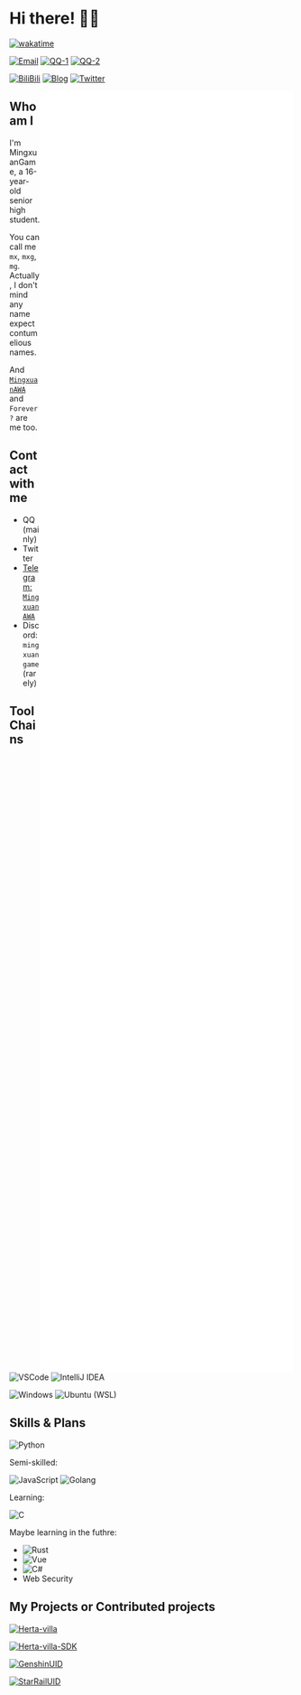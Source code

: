 # Hi there! 👋✨

[![wakatime](https://wakatime.com/badge/user/2da454b7-7cb8-4e03-b041-1de7d643650c.svg?&style=flat-square)](https://wakatime.com/@2da454b7-7cb8-4e03-b041-1de7d643650c)

[![Email](https://img.shields.io/badge/Email-MingxuanGame@outlook.com-57c4e5?style=flat-square&logoColor=fff)](mailto:MingxuanGame@outlook.com)
[![QQ-1](https://img.shields.io/badge/QQ-1060148379-e5ac57?style=flat-square&logoColor=fff)](https://qm.qq.com/cgi-bin/qm/qr?k=mcs-cON_aPNfc3hO8-H7lWJHDX-5nKr7&noverify=0)
[![QQ-2](https://img.shields.io/badge/QQ-1185285105-8957e5?style=flat-square&logoColor=fff)](https://qm.qq.com/cgi-bin/qm/qr?k=Ti-iAkNfy9IIiwUVZdHM5ghCgmSOVLmY&noverify=0)

[![BiliBili](https://img.shields.io/badge/BiliBili-MingxuanGame-pink?style=flat-square&logoColor=fff)](https://space.bilibili.com/478775392)
[![Blog](https://img.shields.io/badge/Blog-blog.mxgame.top-ea6632?style=flat-square&logoColor=fff)](http://blog.mxgame.top/)
[![Twitter](https://img.shields.io/badge/Twitter-@MingxuanAWA-1c9aef?style=flat-square&logoColor=fff)](https://twitter.com/MingxuanAWA)

<a>
  <img align="right" width="450px" src="./github-metrics.svg" />
</a>

## Who am I

I'm MingxuanGame, a 16-year-old senior high student.

You can call me `mx`, `mxg`, `mg`. Actually, I don't mind any name expect contumelious names.

And [`MingxuanAWA`](https://github.com/MingxuanAWA) and `Forever?` are me too.

## Contact with me

- QQ (mainly)
- Twitter
- [Telegram: `MingxuanAWA`](https://t.me/MingxuanAWA)
- Discord: `mingxuangame` (rarely)

## Tool Chains

<!-- Current: -->

![VSCode](https://img.shields.io/badge/-VSCode-blue?style=flat-square&logo=visualstudiocode&logoColor=fff)
![IntelliJ IDEA](https://img.shields.io/badge/-IntelliJ%20IDEA-565CFF?style=flat-square&logo=intellijidea&logoColor=fff)

![Windows](https://img.shields.io/badge/-Windows-blue?style=flat-square&logo=Windows&logoColor=fff)
![Ubuntu (WSL)](https://img.shields.io/badge/-Ubuntu%20(WSL)-orange?style=flat-square&logo=Ubuntu&logoColor=fff)

<!-- Once:

![Pycharm](https://img.shields.io/badge/-Pycharm-green?style=flat-square&logo=pycharm&logoColor=fff) -->

## Skills & Plans

![Python](https://img.shields.io/badge/-Python-blue?style=flat-square&logo=Python&logoColor=fff)

Semi-skilled:

![JavaScript](https://img.shields.io/badge/-JavaScript-ffd700?style=flat-square&logo=JavaScript&logoColor=fff)
![Golang](https://img.shields.io/badge/-Go-007d9c?style=flat-square&logo=Go&logoColor=fff)

Learning:

![C](https://img.shields.io/badge/-C-grey?style=flat-square&logo=C&logoColor=fff)

Maybe learning in the futhre:

- ![Rust](https://img.shields.io/badge/-Rust-orange?style=flat-square&logo=Rust&logoColor=fff)
- ![Vue](https://img.shields.io/badge/-Vue-228b22?style=flat-square&logo=vuedotjs&logoColor=fff)
- ![C#](https://img.shields.io/badge/-C%23-008000?style=flat-square&logo=csharp&logoColor=fff)
- Web Security

## My Projects or Contributed projects

[![Herta-villa](https://github-readme-stats.vercel.app/api/pin/?username=Herta-villa&repo=Herta-villa&show_owner=true&hide_border=true)](https://github.com/Herta-villa/Herta-villa)

[![Herta-villa-SDK](https://github-readme-stats.vercel.app/api/pin/?username=Herta-villa&repo=Herta-villa-SDK&show_owner=true&hide_border=true)](https://github.com/Herta-villa/Herta-villa-SDK)

[![GenshinUID](https://github-readme-stats.vercel.app/api/pin/?username=KimigaiiWuyi&repo=GenshinUID&show_owner=true&hide_border=true)](https://github.com/KimigaiiWuyi/GenshinUID)

[![StarRailUID](https://github-readme-stats.vercel.app/api/pin/?username=baiqwerdvd&repo=StarRailUID&show_owner=true&hide_border=true)](https://github.com/baiqwerdvd/StarRailUID)

<!-- Congratulation! You found Easter eggs.
https://github.com/Cute-Dress/Dress/tree/master/M/MingxuanGame
 -->
